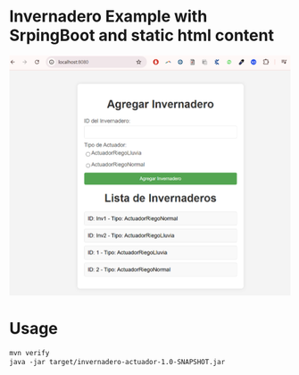 # Invernadero Example with SrpingBoot and static html content
![Demo](https://github.com/AdanRuiz/SpringBootStaticInv/blob/main/index.png?raw=true)


# Usage
```
mvn verify
java -jar target/invernadero-actuador-1.0-SNAPSHOT.jar
```